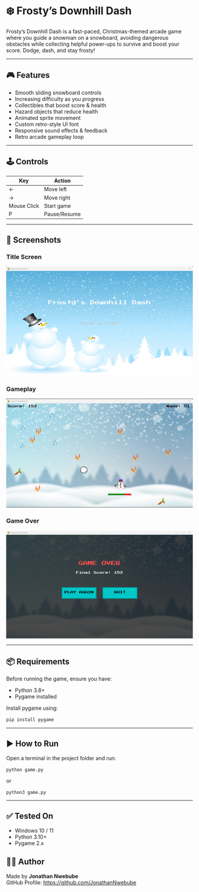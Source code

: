 # ❄️ Frosty’s Downhill Dash

Frosty’s Downhill Dash is a fast-paced, Christmas-themed arcade game where you guide a snowman on a snowboard, avoiding dangerous obstacles while collecting helpful power-ups to survive and boost your score. Dodge, dash, and stay frosty!

---

## 🎮 Features

- Smooth sliding snowboard controls
- Increasing difficulty as you progress
- Collectibles that boost score & health
- Hazard objects that reduce health
- Animated sprite movement
- Custom retro-style UI font
- Responsive sound effects & feedback
- Retro arcade gameplay loop

---

## 🕹️ Controls

| Key | Action |
|-----|--------|
| ←   | Move left |
| →   | Move right |
| Mouse Click | Start game |
| P | Pause/Resume |

---

## 📸 Screenshots

### Title Screen
![Title Screen](screenshots/titlepage.jpg)

### Gameplay
![Gameplay](screenshots/gameplay.jpg)

### Game Over
![Game Over](screenshots/gameover.jpg)

---
## 📦 Requirements

Before running the game, ensure you have:

- Python 3.8+
- Pygame installed

Install pygame using:

```bash
pip install pygame
```
---

## ▶️ How to Run

Open a terminal in the project folder and run:
```
python game.py
```
or
```
python3 game.py
```
---

## ✅ Tested On
- Windows 10 / 11
- Python 3.10+
- Pygame 2.x
  
## 👨‍💻 Author
Made by **Jonathan Nwebube**  
GitHub Profile: https://github.com/JonathanNwebube
